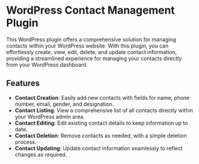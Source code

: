 # WordPress Contact Management Plugin

This WordPress plugin offers a comprehensive solution for managing contacts within your WordPress website. With this plugin, you can effortlessly create, view, edit, delete, and update contact information, providing a streamlined experience for managing your contacts directly from your WordPress dashboard.

## Features

- **Contact Creation**: Easily add new contacts with fields for name, phone number, email, gender, and designation.
- **Contact Listing**: View a comprehensive list of all contacts directly within your WordPress admin area.
- **Contact Editing**: Edit existing contact details to keep information up to date.
- **Contact Deletion**: Remove contacts as needed, with a simple deletion process.
- **Contact Updating**: Update contact information seamlessly to reflect changes as required.
